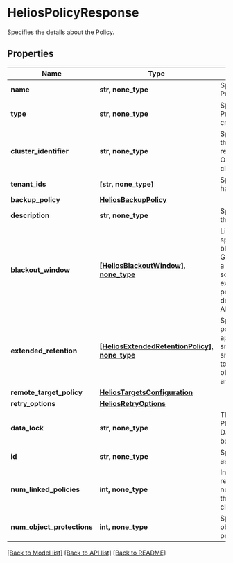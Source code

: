 # HeliosPolicyResponse

Specifies the details about the Policy.

## Properties
Name | Type | Description | Notes
------------ | ------------- | ------------- | -------------
**name** | **str, none_type** | Specifies the name of the Protection Policy. | 
**type** | **str, none_type** | Specifies the type of the Protection Policy to be created on Helios. | 
**cluster_identifier** | **str, none_type** | Specifies the cluster to which this policy belongs. This required is only for type OnPremPolicy. The format is clusterId:clusterIncarnationId. | [optional] 
**tenant_ids** | **[str, none_type]** | Specifies the tenants which have access to this object. | [optional] [readonly] 
**backup_policy** | [**HeliosBackupPolicy**](HeliosBackupPolicy.md) |  | [optional] 
**description** | **str, none_type** | Specifies the description of the Protection Policy. | [optional] 
**blackout_window** | [**[HeliosBlackoutWindow], none_type**](HeliosBlackoutWindow.md) | List of Blackout Windows. If specified, this field defines blackout periods when new Group Runs are not started. If a Group Run has been scheduled but not yet executed and the blackout period starts, the behavior depends on the policy field AbortInBlackoutPeriod. | [optional] 
**extended_retention** | [**[HeliosExtendedRetentionPolicy], none_type**](HeliosExtendedRetentionPolicy.md) | Specifies additional retention policies that should be applied to the backup snapshots. A backup snapshot will be retained up to a time that is the maximum of all retention policies that are applicable to it. | [optional] 
**remote_target_policy** | [**HeliosTargetsConfiguration**](HeliosTargetsConfiguration.md) |  | [optional] 
**retry_options** | [**HeliosRetryOptions**](HeliosRetryOptions.md) |  | [optional] 
**data_lock** | **str, none_type** | This field is now deprecated. Please use the DataLockConfig in the backup retention. | [optional] 
**id** | **str, none_type** | Specifies a unique policy id assigned by the Helios. | [optional] 
**num_linked_policies** | **int, none_type** | In case of global policy response, specifies the number of policies linked to this global policy on the cluster. | [optional] 
**num_object_protections** | **int, none_type** | Specifies the number of object protections using the protection policy. | [optional] 

[[Back to Model list]](../README.md#documentation-for-models) [[Back to API list]](../README.md#documentation-for-api-endpoints) [[Back to README]](../README.md)


